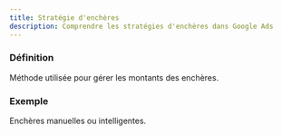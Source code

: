 ```yaml
---
title: Stratégie d'enchères
description: Comprendre les stratégies d'enchères dans Google Ads
---
```


### Définition
Méthode utilisée pour gérer les montants des enchères.

### Exemple
Enchères manuelles ou intelligentes.